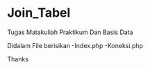 # Join_Tabel
Tugas Matakuliah Praktikum Dan Basis Data

Didalam File berisikan 
-Index.php
-Koneksi.php


Thanks
